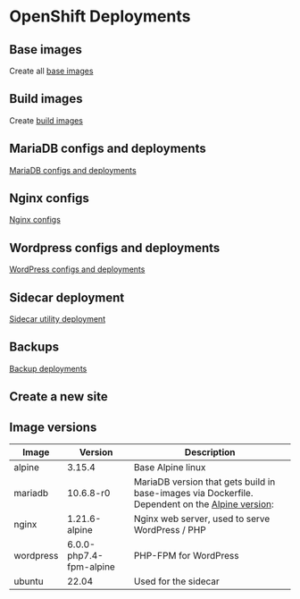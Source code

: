 # OpenShift Deployments

## Base images
Create all [base images](./dockerhub-imagestreams/README.md) 

## Build images
Create [build images](./images/README.md)

## MariaDB configs and deployments
[MariaDB configs and deployments](./mariadb/README.md)

## Nginx configs
[Nginx configs](./nginx/README.md)

## Wordpress configs and deployments
[WordPress configs and deployments](./wordpress/README.md)

## Sidecar deployment
[Sidecar utility deployment](./sidecar/README.md)

## Backups
[Backup deployments](./backups/README.md)

## Create a new site



## Image versions

| Image | Version | Description |
| ----- | ------- | ----------- |
| alpine | 3.15.4 | Base Alpine linux |
| mariadb | 10.6.8-r0 | MariaDB version that gets build in base-images via Dockerfile. Dependent on the [Alpine version](https://pkgs.alpinelinux.org/packages?name=mariadb&branch=v3.15): |
| nginx | 1.21.6-alpine | Nginx web server, used to serve WordPress / PHP |
| wordpress | 6.0.0-php7.4-fpm-alpine | PHP-FPM for WordPress |
| ubuntu | 22.04| Used for the sidecar |